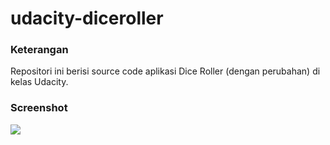 # udacity-diceroller
### Keterangan
Repositori ini berisi source code aplikasi Dice Roller (dengan perubahan) di kelas Udacity.
### Screenshot
<img align="center" src="https://github.com/kodeaqua/udacity-diceroller/images.png">


